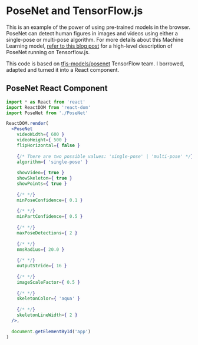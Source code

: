 # PoseNet and TensorFlow.js

This is an example of the power of using pre-trained models in the browser. PoseNet can detect human figures in images and videos using either a single-pose or multi-pose algorithm. For more details about this Machine Learning model, [refer to this blog post](https://medium.com/tensorflow/real-time-human-pose-estimation-in-the-browser-with-tensorflow-js-7dd0bc881cd5) for a high-level description of PoseNet running on Tensorflow.js.

This code is based on [tfjs-models/posenet](https://github.com/tensorflow/tfjs-models/tree/master/posenet) TensorFlow team. I borrowed, adapted and turned it into a React component.

## PoseNet React Component
```jsx
import * as React from 'react'
import ReactDOM from 'react-dom'
import PoseNet from './PoseNet'

ReactDOM.render(
  <PoseNet
    videoWidth={ 600 }
    videoHeight={ 500 }
    flipHorizontal={ false }
    
    {/* There are two possible values: 'single-pose' | 'multi-pose' */}
    algorithm={ 'single-pose' }
    
    showVideo={ true }
    showSkeleton={ true }
    showPoints={ true }
    
    {/* */}
    minPoseConfidence={ 0.1 }
    
    {/* */}
    minPartConfidence={ 0.5 }
    
    {/* */}
    maxPoseDetections={ 2 }
    
    {/* */}
    nmsRadius={ 20.0 }
    
    {/* */}
    outputStride={ 16 }
    
    {/* */}
    imageScaleFactor={ 0.5 }
    
    {/* */}
    skeletonColor={ 'aqua' }
    
    {/* */}
    skeletonLineWidth={ 2 }
  />,
  
  document.getElementById('app')
)
```
